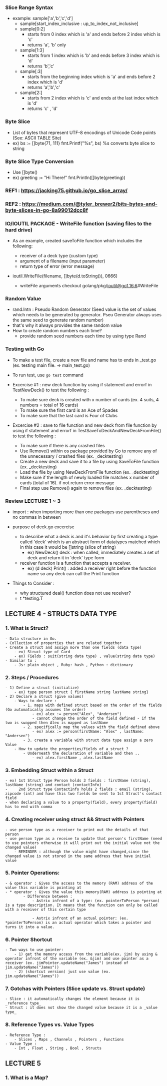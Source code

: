 ### Slice Range Syntax
- example: sample['a','b','c','d'] 
    - sample[start_index_inclusive : up_to_index_not_inclusive]
    - sample[0:2] 
        - starts from 0 index which is 'a' and ends before 2 index which is 'c'
        - returns 'a', 'b' only
    - sample[1:3]
        - starts from 1 index which is 'b' and ends before 3 index which is 'd'
        - returns 'b','c'
    - sample[:3]
        - starts from the beginning index which is 'a' and ends before 2 index which is 'd'
        - returns 'a','b','c'
    - sample[2:]
        - starts from 2 index which is 'c' and ends at the last index which is 'd'
        - returns 'c' , 'd'


### Byte Slice
 - List of bytes that represent UTF-8 encodings of Unicode Code points (See: ASCII TABLE Site)
 - ex) bs := []byte{71, 111} 
       fmt.Printf("%s", bs)
       %s converts byte slice to string 

### Byte Slice Type Conversion
 - Use []byte()
 - ex) greeting := "Hi There!" 
       fmt.Println([]byte(greeting))

 ### REF1 : https://jacking75.github.io/go_slice_array/
 ### REF2 : https://medium.com/@tyler_brewer2/bits-bytes-and-byte-slices-in-go-8a99012dcc8f

### IO/IOUTIL PACKAGE - WriteFile function (saving files to the hard drive)
 - As an example, created saveToFile function which includes the following:
    - receiver of a deck type (custom type)
    - argument of a filename (input parameter)
    - return type of error (error message)

 - ioutil.WriteFile(filename, []byte(d.toString()), 0666) 
    - writeFile arguments checkout golang/pkg/ioutil@go1.16.6#WriteFile

### Random Value 
 - rand.Intn : Pseudo Random Generator (Seed value is the set of values which needs to be generated by generator. Pseu Generator always uses the same seed to generate random number)
 - that's why it always provides the same random value 
 - How to create random numbers each time?
    - provide random seed numbers each time by using type Rand


### Testing with Go 
 - To make a test file, create a new file and name has to ends in _test.go (ex. testing main file. => main_test.go)
 - To run test, use `go test` command
 - Excercise #1 : new deck function by using if statement and errorf in TestNewDeck() to test the following :
    - To make sure deck is created with x number of cards (ex. 4 suits, 4 numbers = total of 16 cards)
    - To make sure the first card is an Ace of Spades
    - To make sure that the last card is Four of Clubs 

 - Excercise #2 : save to file function and new deck from file function by using if statement and errorf in TestSaveToDeckAndNewDeckFromFile() to test the following :
    - To make sure if there is any crashed files
    - Use Remove() within os package provided by Go to remove any of the unnecessary / crashed files (ex. _decktesting)
    - Create a new deck and save it to a file by using SaveToFile function (ex. _decktesting)
    - Load the file by using NewDeckFromFile function (ex. _decktesting)
    - Make sure if the length of newly loaded file matches x number of cards (total of 16). if not return error message
    - Final step use Remove() again to remove files (ex. _decktesting)

### Review LECTURE 1 ~ 3
 - import : when importing more than one packages use parentheses and no commas in between
 - purpose of deck.go excercise
    - to describe what a deck is and it's behavior by first creating a type called 'deck' which is an abstract form of datatypes matched which in this case it would be []string (slice of string)
        - ex) NewDeck() deck : when called, immediately creates a set of deck and return it in 'deck' type form 
    - receiver function is a function that accepts a receiver. 
        - ex) (d deck) Print() : added a receiver right before the function name so any deck can call the Print function 
        
 - Things to Consider : 
    - why structured deal() function does not use receiver? 
    - t *testing.T 


## LECTURE 4 - STRUCTS DATA TYPE
### 1. What is Struct?
    - Data structure in Go. 
    - Collection of properties that are related together
    - Create a struct and assign more than one fields (data type)
        - ex) Struct type of Card 
        - ex) Fields : suit(string data type) , value(string data type)
    - Similar to :
        - Js: plain object , Ruby: hash , Python : dictionary 

### 2. Steps / Procedures
    - 1) Define a struct (initialize)
        - ex) type person struct { firstName string lastName string}
    - 2) Declare a struct (give values)
        - Ways to declare : 
            - 1. maps with defined struct based on the order of the fields (Go automatically assumes the order)
                - ex) alex := person("Alex", "Andersen")
                - cannot change the order of the field defined - if the two is swapped then Alex is mapped as lastName 
            - 2. specifically map the values with the field defined above
                - ex) alex := person(firstName: "Alex" , lastName: "Andersen")
            - 3. create a variable with struct data type assign a zero Value 
        - How to update the properties/fields of a struct ?
            - Underneath the declaration of variable and then .. 
                - ex) alex.firstName , alex.lastName

### 3. Embedding Struct within a Struct 
    - ex) 1st Struct type Person holds 3 fields : firstName (string), lastName (string) and contact (contactInfo)
    -     2nd Struct type ContactInfo holds 2 fields : email (string), zipcode (int) and have this two fields be sent to 1st Struct's contact field
    - when declaring a value to a property(field), every property(field) has to end with comma

### 4. Creating receiver using struct && Struct with Pointers
    - use person type as a receiver to print out the details of that person 
    - use person type as a receive to update that person's firstName (need to use pointers otherwise it will print out the initial value not the changed value)
        - REMINDER : although the value might have changed,since the changed value is not stored in the same address that have initial value

### 5. Pointer Operations:
    - & operator : Gives the access to the memory (RAM) address of the value this variable is pointing at
    - * operator : Gives the value this memory(RAM) address is pointing at
            - Difference between : 
                - Astrix infront of a type: (ex. pointerToPerson *person) is a type description. It means that the function can only be called with a receiver of this certain type

                - Astrix infront of an actual pointer: (ex. *pointerToPerson) is an actual operator which takes a pointer and turns it into a value. 

### 6. Pointer Shortcut 
    - Two ways to use pointer:
        - 1) get the memory access from the variable(ex. jim) by using & operator infront of the variable (ex. &jim) and use pointer as a receiver (ex. jimPointer.updateName("James") instead of jim.updateName("James"))
        - 2) (shortcut version) just use value (ex. jim.updateName("James"))
    
### 7. Gotchas with Pointers (Slice update vs. Struct update)
    - Slice : it automatically changes the element because it is _reference type_
    - Struct : it does not show the changed value because it is a _value type_

### 8. Reference Types vs. Value Types
    - Reference Type : 
        - Slices , Maps , Channels , Pointers , Functions
    - Value Type :
        - Int , Float , String , Bool , Structs



## LECTURE 5

### 1. What is a Map?

            







